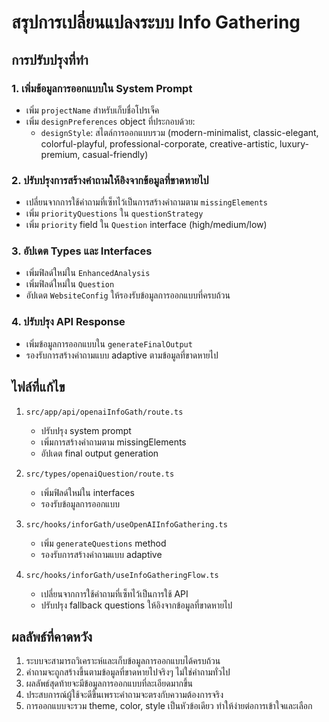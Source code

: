 # สรุปการเปลี่ยนแปลงระบบ Info Gathering

## การปรับปรุงที่ทำ

### 1. เพิ่มข้อมูลการออกแบบใน System Prompt
- เพิ่ม `projectName` สำหรับเก็บชื่อโปรเจ็ค
- เพิ่ม `designPreferences` object ที่ประกอบด้วย:
  - `designStyle`: สไตล์การออกแบบรวม (modern-minimalist, classic-elegant, colorful-playful, professional-corporate, creative-artistic, luxury-premium, casual-friendly)

### 2. ปรับปรุงการสร้างคำถามให้อิงจากข้อมูลที่ขาดหายไป
- เปลี่ยนจากการใช้คำถามที่เซ็ทไว้เป็นการสร้างคำถามตาม `missingElements`
- เพิ่ม `priorityQuestions` ใน `questionStrategy`
- เพิ่ม `priority` field ใน `Question` interface (high/medium/low)

### 3. อัปเดต Types และ Interfaces
- เพิ่มฟิลด์ใหม่ใน `EnhancedAnalysis`
- เพิ่มฟิลด์ใหม่ใน `Question`
- อัปเดต `WebsiteConfig` ให้รองรับข้อมูลการออกแบบที่ครบถ้วน

### 4. ปรับปรุง API Response
- เพิ่มข้อมูลการออกแบบใน `generateFinalOutput`
- รองรับการสร้างคำถามแบบ adaptive ตามข้อมูลที่ขาดหายไป

## ไฟล์ที่แก้ไข

1. `src/app/api/openaiInfoGath/route.ts`
   - ปรับปรุง system prompt
   - เพิ่มการสร้างคำถามตาม missingElements
   - อัปเดต final output generation

2. `src/types/openaiQuestion/route.ts`
   - เพิ่มฟิลด์ใหม่ใน interfaces
   - รองรับข้อมูลการออกแบบ

3. `src/hooks/inforGath/useOpenAIInfoGathering.ts`
   - เพิ่ม `generateQuestions` method
   - รองรับการสร้างคำถามแบบ adaptive

4. `src/hooks/inforGath/useInfoGatheringFlow.ts`
   - เปลี่ยนจากการใช้คำถามที่เซ็ทไว้เป็นการใช้ API
   - ปรับปรุง fallback questions ให้อิงจากข้อมูลที่ขาดหายไป

## ผลลัพธ์ที่คาดหวัง

1. ระบบจะสามารถวิเคราะห์และเก็บข้อมูลการออกแบบได้ครบถ้วน
2. คำถามจะถูกสร้างขึ้นตามข้อมูลที่ขาดหายไปจริงๆ ไม่ใช่คำถามทั่วไป
3. ผลลัพธ์สุดท้ายจะมีข้อมูลการออกแบบที่ละเอียดมากขึ้น
4. ประสบการณ์ผู้ใช้จะดีขึ้นเพราะคำถามจะตรงกับความต้องการจริง
5. การออกแบบจะรวม theme, color, style เป็นหัวข้อเดียว ทำให้ง่ายต่อการเข้าใจและเลือก
